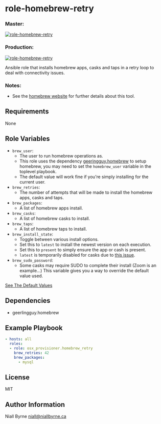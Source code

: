 # role-homebrew-retry

### Master:
[![role-homebrew-retry](https://github.com/osx-provisioner/role-homebrew-retry/actions/workflows/push.yml/badge.svg?branch=master)](https://github.com/osx-provisioner/role-homebrew-retry/actions/workflows/push.yml)

### Production:
[![role-homebrew-retry](https://github.com/osx-provisioner/role-homebrew-retry/actions/workflows/push.yml/badge.svg?branch=production)](https://github.com/osx-provisioner/role-homebrew-retry/actions/workflows/push.yml)

Ansible role that installs homebrew apps, casks and taps in a retry loop to deal with connectivity issues.

### Notes:
- See the [homebrew website](https://brew.sh/) for further details about this tool.

Requirements
------------

None

Role Variables
--------------

- `brew_user`:
  - The user to run homebrew operations as.
  - This role uses the dependency [geeringguy.homebrew](https://github.com/geerlingguy/ansible-role-homebrew) to setup homebrew, you may need to set the `homebrew_user` variable in the toplevel playbook.
  - The default value will work fine if you're simply installing for the current user.
- `brew_retries`:
  - The number of attempts that will be made to install the homebrew apps, casks and taps.
- `brew_packages`:
  - A list of homebrew apps install.
- `brew_casks`:
  - A list of homebrew casks to install.
- `brew_taps`:
  - A list of homebrew taps to install.
- `brew_install_state`:
  - Toggle between various install options.
  - Set this to `latest` to install the newest version on each execution.
  - Set this to `present` to simply ensure the app or cash is present.
  - `latest` is temporarily disabled for casks due to [this issue](https://github.com/ansible-collections/community.general/issues/1647).
- `brew_sudo_password`:
  - Some casks may require SUDO to complete their install (Zoom is an example...)  This variable gives you a way to override the default value used.

[See The Default Values](defaults/main.yml)

Dependencies
------------

- geerlingguy.homebrew

Example Playbook
----------------

```yaml
- hosts: all
  roles:
  - role: osx_provisioner.homebrew_retry
    brew_retries: 42
    brew_packages:
      - mysql
```

License
-------

MIT

Author Information
------------------

Niall Byrne <niall@niallbyrne.ca>
